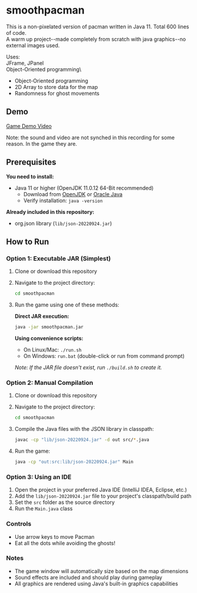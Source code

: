 # smoothpacman
This is a non-pixelated version of pacman written in Java 11. Total 600 lines of code. \
A warm up project--made completely from scratch with java graphics--no external images used.

Uses:\
JFrame, JPanel\
Object-Oriented programming\

- Object-Oriented programming
- 2D Array to store data for the map
- Randomness for ghost movements
## Demo

[Game Demo Video](https://github.com/xshirl1027/smoothpacman/assets/12800360/fd5341c2-6855-4c33-8f33-6e7dc59c9307)

Note: the sound and video are not synched in this recording for some reason. In the game they are.

## Prerequisites

**You need to install:**

- Java 11 or higher (OpenJDK 11.0.12 64-Bit recommended)
  - Download from [OpenJDK](https://openjdk.org/) or [Oracle Java](https://www.oracle.com/java/technologies/javase-downloads.html)
  - Verify installation: `java -version`

**Already included in this repository:**

- org.json library (`lib/json-20220924.jar`)

## How to Run

### Option 1: Executable JAR (Simplest)

1. Clone or download this repository
2. Navigate to the project directory:

   ```bash
   cd smoothpacman
   ```

3. Run the game using one of these methods:

   **Direct JAR execution:**

   ```bash
   java -jar smoothpacman.jar
   ```

   **Using convenience scripts:**

   - On Linux/Mac: `./run.sh`
   - On Windows: `run.bat` (double-click or run from command prompt)

   *Note: If the JAR file doesn't exist, run `./build.sh` to create it.*

### Option 2: Manual Compilation

1. Clone or download this repository
2. Navigate to the project directory:

   ```bash
   cd smoothpacman
   ```

3. Compile the Java files with the JSON library in classpath:

   ```bash
   javac -cp "lib/json-20220924.jar" -d out src/*.java
   ```

4. Run the game:

   ```bash
   java -cp "out:src:lib/json-20220924.jar" Main
   ```

### Option 3: Using an IDE

1. Open the project in your preferred Java IDE (IntelliJ IDEA, Eclipse, etc.)
2. Add the `lib/json-20220924.jar` file to your project's classpath/build path
3. Set the `src` folder as the source directory
4. Run the `Main.java` class

### Controls

- Use arrow keys to move Pacman
- Eat all the dots while avoiding the ghosts!

### Notes

- The game window will automatically size based on the map dimensions
- Sound effects are included and should play during gameplay
- All graphics are rendered using Java's built-in graphics capabilities



